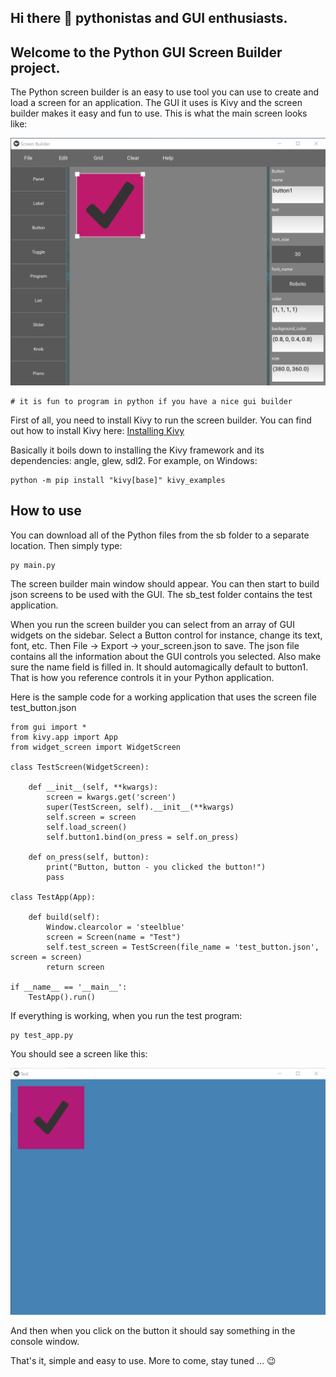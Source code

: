 ## Hi there 👋 pythonistas and GUI enthusiasts.

## Welcome to the Python GUI Screen Builder project.

The Python screen builder is an easy to use tool you can use to create and load a screen for an application.
The GUI it uses is Kivy and the screen builder makes it easy and fun to use.
This is what the main screen looks like:

<img src="screenshot.png">

```
# it is fun to program in python if you have a nice gui builder
```
First of all, you need to install Kivy to run the screen builder.
You can find out how to install Kivy here:
<a href="https://kivy.org/doc/stable/gettingstarted/installation.html">Installing Kivy</a>

Basically it boils down to installing the Kivy framework and its dependencies: angle, glew, sdl2.
For example, on Windows:
```
python -m pip install "kivy[base]" kivy_examples
```
## How to use

You can download all of the Python files from the sb folder to a separate location. Then simply type:

```
py main.py
```
The screen builder main window should appear. You can then start to build json screens to be used with the GUI.
The sb_test folder contains the test application.

When you run the screen builder you can select from an array of GUI widgets on the sidebar.
Select a Button control for instance, change its text, font, etc. Then File -> Export -> your_screen.json to save.
The json file contains all the information about the GUI controls you selected. Also make sure the name field is filled in.
It should automagically default to button1. That is how you reference controls it in your Python application.

Here is the sample code for a working application that uses the screen file test_button.json
```
from gui import *
from kivy.app import App
from widget_screen import WidgetScreen

class TestScreen(WidgetScreen):

    def __init__(self, **kwargs):
        screen = kwargs.get('screen')
        super(TestScreen, self).__init__(**kwargs)
        self.screen = screen
        self.load_screen()
        self.button1.bind(on_press = self.on_press)

    def on_press(self, button):
        print("Button, button - you clicked the button!")
        pass

class TestApp(App):

    def build(self):
        Window.clearcolor = 'steelblue'
        screen = Screen(name = "Test")
        self.test_screen = TestScreen(file_name = 'test_button.json', screen = screen)
        return screen

if __name__ == '__main__':
    TestApp().run()
```
If everything is working, when you run the test program:
```
py test_app.py
```
You should see a screen like this:

<img src="screenshot2.png">

And then when you click on the button it should say something in the console window.

That's it, simple and easy to use. More to come, stay tuned ... 😉

<!--
**python-screen-builder/python-screen-builder** is a ✨ _special_ ✨ repository because its `README.md` (this file) appears on your GitHub profile.

Here are some ideas to get you started:

- 🔭 I’m currently working on ...
- 🌱 I’m currently learning ...
- 👯 I’m looking to collaborate on ...
- 🤔 I’m looking for help with ...
- 💬 Ask me about ...
- 📫 How to reach me: ...
- 😄 Pronouns: ...
- ⚡ Fun fact: ...
-->
